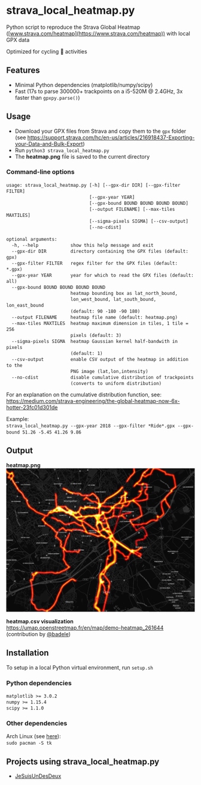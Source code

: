 # strava_local_heatmap.py

Python script to reproduce the Strava Global Heatmap ([www.strava.com/heatmap](https://www.strava.com/heatmap)) with local GPX data

Optimized for cycling :bicyclist: activities

## Features

* Minimal Python dependencies (matplotlib/numpy/scipy)
* Fast (17s to parse 300000+ trackpoints on a i5-520M @ 2.4GHz, 3x faster than `gpxpy.parse()`)

## Usage

* Download your GPX files from Strava and copy them to the `gpx` folder  
(see https://support.strava.com/hc/en-us/articles/216918437-Exporting-your-Data-and-Bulk-Export)
* Run `python3 strava_local_heatmap.py`
* The **heatmap.png** file is saved to the current directory

### Command-line options

```
usage: strava_local_heatmap.py [-h] [--gpx-dir DIR] [--gpx-filter FILTER]
                               [--gpx-year YEAR]
                               [--gpx-bound BOUND BOUND BOUND BOUND]
                               [--output FILENAME] [--max-tiles MAXTILES]
                               [--sigma-pixels SIGMA] [--csv-output]
                               [--no-cdist]

optional arguments:
  -h, --help            show this help message and exit
  --gpx-dir DIR         directory containing the GPX files (default: gpx)
  --gpx-filter FILTER   regex filter for the GPX files (default: *.gpx)
  --gpx-year YEAR       year for which to read the GPX files (default: all)
  --gpx-bound BOUND BOUND BOUND BOUND
                        heatmap bounding box as lat_north_bound,
                        lon_west_bound, lat_south_bound, lon_east_bound
                        (default: 90 -180 -90 180)
  --output FILENAME     heatmap file name (default: heatmap.png)
  --max-tiles MAXTILES  heatmap maximum dimension in tiles, 1 tile = 256
                        pixels (default: 3)
  --sigma-pixels SIGMA  heatmap Gaussian kernel half-bandwith in pixels
                        (default: 1)
  --csv-output          enable CSV output of the heatmap in addition to the
                        PNG image (lat,lon,intensity)
  --no-cdist            disable cumulative distribution of trackpoints
                        (converts to uniform distribution)
```

For an explanation on the cumulative distribution function, see:  
https://medium.com/strava-engineering/the-global-heatmap-now-6x-hotter-23fc01d301de

Example:  
`strava_local_heatmap.py --gpx-year 2018 --gpx-filter *Ride*.gpx --gpx-bound 51.26 -5.45 41.26 9.86`

## Output

**heatmap.png**  
![heatmap_zoom.png](output_heatmap.png)

**heatmap.csv visualization**  
https://umap.openstreetmap.fr/en/map/demo-heatmap_261644 (contribution by [@badele](https://github.com/badele))

## Installation

To setup in a local Python virtual environment, run `setup.sh`  

### Python dependencies

```
matplotlib >= 3.0.2
numpy >= 1.15.4
scipy >= 1.1.0
```

### Other dependencies

Arch Linux (see [here](https://github.com/remisalmon/strava-local-heatmap/pull/3#issuecomment-443541311)):  
`sudo pacman -S tk`

## Projects using strava_local_heatmap.py

- [JeSuisUnDesDeux](https://gitlab.com/JeSuisUnDesDeux/jesuisundesdeux/tree/master/datas/traces)

